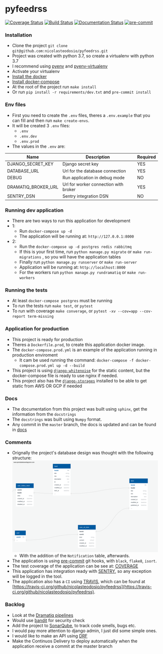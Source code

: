 # pyfeedrss

[![Coverage Status](https://coveralls.io/repos/github/nicolasteodosio/pyfeedrss/badge.svg?branch=master)](https://coveralls.io/github/nicolasteodosio/pyfeedrss?branch=master)
[![Build Status](https://travis-ci.org/nicolasteodosio/pyfeedrss.svg?branch=master)](https://travis-ci.org/nicolasteodosio/pyfeedrss)
[![Documentation Status](https://readthedocs.org/projects/pyfeedrss/badge/?version=latest)](https://pyfeedrss.readthedocs.io/en/latest/?badge=latest)
[![pre-commit](https://img.shields.io/badge/pre--commit-enabled-brightgreen?logo=pre-commit&logoColor=white)](https://github.com/pre-commit/pre-commit)

### Installation ###
* Clone the project `git clone git@github.com:nicolasteodosio/pyfeedrss.git`
* Project was created with python 3.7, so create a virtualenv with python 3.7
* I recommend using [pyenv](https://github.com/pyenv/pyenv-installer) and [pyenv-virtualenv](https://github.com/pyenv/pyenv-virtualenv#installation)
* Activate your virtualenv
* [Install the docker](https://docs.docker.com/install/linux/docker-ce/ubuntu/#install-using-the-repository)
* [Install docker-compose](https://docs.docker.com/compose/install/#install-compose)
* At the root of the project run `make install`
* Or run `pip install -r requirements/dev.txt` and `pre-commit install`

### Env files ###
* First you need to create the `.env` files, theres a `.env.example` that you can fill and then run `make create-envs`.
* It will be created 3 `.env` files: 
    * `.env`
    * `.env.dev`
    * `.env.prod`   
* The values in the `.env` are:

| Name                      | Description                                                                   | Required  |
| ------------------------- | ----------------------------------------------------------------------------- | --------- |
| DJANGO_SECRET_KEY         | Django secret key                                                             | YES       |
| DATABASE_URL              | Url for the database connection                                               | YES       |
| DEBUG                     | Run application in debug mode                                                 | NO        |
| DRAMATIQ_BROKER_URL       | Url for worker connection with broker                                         | YES       |
| SENTRY_DSN                | Sentry integration DSN                                                        | NO        |

### Running dev application ###
* There are two ways to run this application for development
* 1:
    * Run `docker-compose up -d`
    * The application will be running at: `http://127.0.0.1:8000`
* 2:
    * Run the `docker-compose up -d postgres redis rabbitmq`
    * If this is your first time, run `python manage.py migrate` or `make run-migrations`
    , so you will have the application tables
    * Finally run `python manage.py runserver` or `make run-server`
    * Application will be running at: `http://localhost:8000`
    * For the workers run `python manage.py rundramatiq` or `make run-workers`

    
### Running the tests ###
* At least `docker-compose postgres` must be running
* To run the tests run `make test`, or `pytest`
* To run with coverage `make converage`, or `pytest -xv --cov=app --cov-report term-missing`

### Application for production ###
* This project is ready for production
* Theres a `Dockerfile.prod`, to create this application docker image.
* The `docker-compose.prod.yml` is an example of the application running in production enviroment
    * It cam be used running the command: `docker-compose -f docker-compose.prod.yml up -d --build`
* This project is using [`django-whitenoise`](http://whitenoise.evans.io/en/stable/index.html) for the static content,
 but the docker-compose file is ready to use nginx if needed.
* This project also has the [`django-storages`](https://django-storages.readthedocs.io/en/latest/)
installed to be able to get static from AWS OR GCP if needed

### Docs ###
* The documentation from this project was built using `sphinx`, get the information from the `docstrings`
* The `docstrings` was built using `Numpy` format.
* Any commit in the `master` branch, the docs is updated and can be found in 
[docs](https://pyfeedrss.readthedocs.io/en/latest)

### Comments ###
* Orignally the project's database design was thought with the following structure:
    ![image](./DB_model.png)
    * With the addition of the `Notification` table, afterwards. 
* The application is using [pre-commit](https://pre-commit.com/) git hooks, with `black`, `flake8`, `isort`.
* The test coverage of the application can be see at: [COVERAGE](https://coveralls.io/github/nicolasteodosio/pyfeedrss) 
* This application has integration ready with [SENTRY](https://sentry.io), so any exception will be logged in the tool.
* The application also has a `CI` using [TRAVIS](https://travis-ci.org/), which can be found at [https://travis-ci.org/github/nicolasteodosio/pyfeedrss](https://travis-ci.org/github/nicolasteodosio/pyfeedrss).

### Backlog ###

* Look at the [Dramatiq pipelines](https://dramatiq.io/cookbook.html#pipelines)
* Would use [bandit](https://github.com/PyCQA/bandit) for security check
* Add the project to [SonarQube](https://www.sonarqube.org/), to track code smells, bugs etc.
* I would pay more attention to django admin, I just did some simple ones.
* I would like to make an API using [DRF](https://www.django-rest-framework.org/)
* Make the Continuos Delivery to deploy automatically when the application  receive a commit at the master branch 